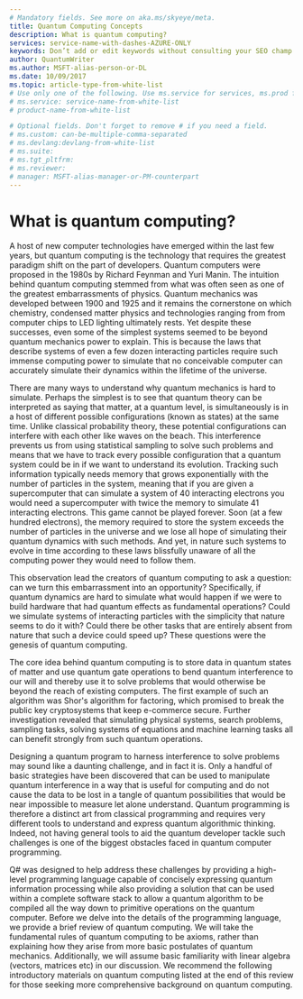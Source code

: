 ```yaml
---
# Mandatory fields. See more on aka.ms/skyeye/meta.
title: Quantum Computing Concepts
description: What is quantum computing?
services: service-name-with-dashes-AZURE-ONLY 
keywords: Don’t add or edit keywords without consulting your SEO champ.
author: QuantumWriter
ms.author: MSFT-alias-person-or-DL
ms.date: 10/09/2017
ms.topic: article-type-from-white-list
# Use only one of the following. Use ms.service for services, ms.prod for on-prem. Remove the # before the relevant field.
# ms.service: service-name-from-white-list
# product-name-from-white-list

# Optional fields. Don't forget to remove # if you need a field.
# ms.custom: can-be-multiple-comma-separated
# ms.devlang:devlang-from-white-list
# ms.suite: 
# ms.tgt_pltfrm:
# ms.reviewer:
# manager: MSFT-alias-manager-or-PM-counterpart
---
```


<!---
Purpose of an Overview article: 
1. To give a TECHNICAL overview of a service/product: What is it? Why should I use it? It's a "learn" topic that describes key benefits and our competitive advantage. It's not a "do" topic.
2. To help audiences who are new to service but who may be familiar with related concepts. 
3. To compare the service to another service/product that has some similar functionality, ex. SQL Database / SQL Data Warehouse, if appropriate. This info can be in a short list or table. 
-->

# What is quantum computing?

A host of new computer technologies have emerged within the last few years, but quantum computing is the technology that  requires the greatest paradigm shift on the part of developers.  Quantum computers were proposed in the 1980s by Richard Feynman and Yuri Manin.  The intuition behind quantum computing stemmed from what was often seen as one of the greatest embarrassments of physics.  Quantum mechanics was developed between 1900 and 1925 and it remains the cornerstone on which chemistry, condensed matter physics and technologies ranging from from computer chips to LED lighting ultimately rests.  Yet despite these successes, even some of the simplest systems seemed to be beyond quantum mechanics power to explain.  This is because the laws that describe systems of even a few dozen interacting particles  require such immense computing power to simulate that no conceivable computer can accurately simulate their dynamics within the lifetime of the universe.

There are many ways to understand why quantum mechanics is hard to simulate.  Perhaps the simplest is to see that quantum theory can be interpreted as saying that matter, at a quantum level, is simultaneously is in a host of different possible configurations (known as states) at the same time.  Unlike classical probability theory, these potential configurations can interfere with each other like waves on the beach.  This interference prevents us from using statistical sampling to solve such problems and means that we have to track every possible configuration that a quantum system could be in if we want to understand its evolution.  Tracking such information typically needs memory that grows exponentially with the number of particles in the system, meaning that if you are given a supercomputer that can simulate a system of 40 interacting electrons you would need a supercomputer with twice the memory to simulate 41 interacting electrons.  This game cannot be played forever.  Soon (at a few hundred electrons), the memory required to store the system exceeds the number of particles in the universe and we lose all hope of simulating their quantum dynamics with such methods.  And yet, in nature such systems to evolve in time according to these laws blissfully unaware of all the computing power they would need to follow them.

This observation lead the creators of quantum computing to ask a question: can we turn this embarrassment into an opportunity?  Specifically, if quantum dynamics are hard to simulate what would happen if we were to build hardware that had quantum effects as fundamental operations?  Could we simulate systems of interacting particles with the simplicity that nature seems to do it with?  Could there be other tasks that are entirely absent from nature that such a device could speed up?  These questions were the genesis of quantum computing.

The core idea behind quantum computing is to store data in quantum states of matter and use quantum gate operations to bend quantum interference to our will and thereby use it to solve problems that would otherwise be beyond the reach of existing computers.  The first example of such an algorithm was Shor's algorithm for factoring, which promised to break the public key cryptosystems that keep e-commerce secure.  Further investigation revealed that simulating physical systems, search problems, sampling tasks, solving systems of equations and machine learning tasks all can benefit strongly from such quantum operations.

Designing a quantum program to harness interference to solve problems may sound like a daunting challenge, and in fact it is. Only a handful of basic strategies have been discovered that can be used to manipulate quantum interference in a way that is useful for computing and do not cause the data to be lost in a tangle of quantum possibilities that would be near impossible to measure let alone understand.  Quantum programming is therefore a distinct art from classical programming and requires very different tools to understand and express quantum algorithmic thinking. Indeed, not having general tools to aid the quantum developer tackle such challenges is one of the biggest obstacles faced in quantum computer programming.

Q# was designed to help address these challenges by providing a high-level programming language capable of concisely expressing quantum information processing while also providing a solution that can be used within a complete software stack to allow a quantum algorithm to be compiled all the way down to primitive operations on the quantum computer.  Before we delve into the details of the programming language, we provide a brief review of quantum computing. We will take the fundamental rules of quantum computing to be axioms, rather than explaining how they arise from more basic postulates of quantum mechanics. Additionally, we will assume basic familiarity with linear algebra (vectors, matrices etc) in our discussion.  We recommend the following introductory materials on quantum computing listed at the end of this review for those seeking more comprehensive background on quantum computing.

